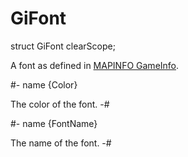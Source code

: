 # GiFont

[mapinfo gameinfo]: ../../Data/MapInfo.md#gameinfo

<!-- api-declaration -->
struct GiFont clearScope;

<!-- api-definition -->
A font as defined in [MAPINFO GameInfo].

<!-- api-members -->
#-
name {Color}

The color of the font.
-#

#-
name {FontName}

The name of the font.
-#
